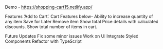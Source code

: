 Demo - https://shopping-cart15.netlify.app/

Features
‘Add to Cart’.
Cart Features below-
Ability to increase quantity of any item
Save for Later
Remove item
Show total Price details with calculated discounts.
Show total number of items in cart.


Future Updates 
Fix some minor issues
Work on UI
Integrate Styled Components
Refactor with TypeScript

